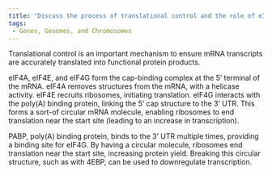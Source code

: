 ```yaml
---
title: "Discuss the process of translational control and the role of eIF4E, eIF4G, and PABP in translation initiation."
tags:
 - Genes, Genomes, and Chromosomes
---
```

Translational control is an important mechanism to ensure mRNA transcripts are accurately translated into functional protein products. 

eIF4A, eIF4E, and eIF4G form the cap-binding complex at the 5’ terminal of the mRNA. 
eIF4A removes structures from the mRNA, with a helicase activity. 
eIF4E recruits ribosomes, initiating translation. 
eIF4G interacts with the poly(A) binding protein, linking the 5’ cap structure to the 3’ UTR. This forms a sort-of circular mRNA molecule, enabling ribosomes to end translation near the start site (leading to an increase in transcription). 

PABP, poly(A) binding protein, binds to the 3’ UTR multiple times, providing a binding site for eIF4G. By having a circular molecule, ribosomes end translation near the start site, increasing protein yield. 
Breaking this circular structure, such as with 4EBP, can be used to downregulate transcription. 
